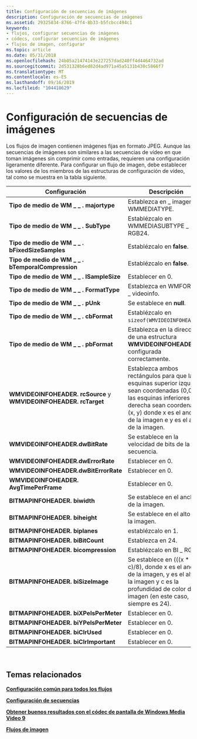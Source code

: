 ```yaml
---
title: Configuración de secuencias de imágenes
description: Configuración de secuencias de imágenes
ms.assetid: 29325834-8766-47f4-8b33-b5fcbcc494c1
keywords:
- flujos, configurar secuencias de imágenes
- códecs, configurar secuencias de imágenes
- flujos de imagen, configurar
ms.topic: article
ms.date: 05/31/2018
ms.openlocfilehash: 24b05a21474143e227257dad240ff4d4464732ad
ms.sourcegitcommit: 2d531328b6ed82d4ad971a45a5131b430c5866f7
ms.translationtype: MT
ms.contentlocale: es-ES
ms.lasthandoff: 09/16/2019
ms.locfileid: "104418629"
---
```

# <a name="configuring-image-streams"></a>Configuración de secuencias de imágenes

Los flujos de imagen contienen imágenes fijas en formato JPEG. Aunque las secuencias de imágenes son similares a las secuencias de vídeo en que toman imágenes sin comprimir como entradas, requieren una configuración ligeramente diferente. Para configurar un flujo de imagen, debe establecer los valores de los miembros de las estructuras de configuración de vídeo, tal como se muestra en la tabla siguiente.



| Configuración                                                           | Descripción                                                                                                                                                                      |
|-------------------------------------------------------------------|----------------------------------------------------------------------------------------------------------------------------------------------------------------------------------|
| **Tipo de medio de WM \_ \_ . majortype**                                     | Establezca en \_ imagen WMMEDIATYPE.                                                                                                                                                       |
| **Tipo de medio de WM \_ \_ . SubType**                                       | Establézcalo en WMMEDIASUBTYPE \_ RGB24.                                                                                                                                                    |
| **Tipo de medio de WM \_ \_ . bFixedSizeSamples**                             | Establézcalo en **false**.                                                                                                                                                                |
| **Tipo de medio de WM \_ \_ . bTemporalCompression**                          | Establézcalo en **false**.                                                                                                                                                                |
| **Tipo de medio de WM \_ \_ . lSampleSize**                                   | Establecer en 0.                                                                                                                                                                        |
| **Tipo de medio de WM \_ \_ . FormatType**                                    | Establezca en WMFORMAT \_ videoinfo.                                                                                                                                                      |
| **Tipo de medio de WM \_ \_ . pUnk**                                          | Se establece en **null**.                                                                                                                                                                 |
| **Tipo de medio de WM \_ \_ . cbFormat**                                      | Establézcalo en `sizeof(WMVIDEOINFOHEADER)`.                                                                                                                                              |
| **Tipo de medio de WM \_ \_ . pbFormat**                                      | Establezca en la dirección de una estructura **WMVIDEOINFOHEADER** configurada correctamente.                                                                                                     |
| **WMVIDEOINFOHEADER. rcSource** y **WMVIDEOINFOHEADER. rcTarget** | Establezca ambos rectángulos para que las esquinas superior izquierda sean coordenadas (0,0) y las esquinas inferiores derecha sean coordenadas (x, y) donde x es el ancho de la imagen e y es el alto de la imagen. |
| **WMVIDEOINFOHEADER.dwBitRate**                                   | Se establece en la velocidad de bits de la secuencia.                                                                                                                                               |
| **WMVIDEOINFOHEADER.dwErrorRate**                                 | Establecer en 0.                                                                                                                                                                        |
| **WMVIDEOINFOHEADER.dwBitErrorRate**                              | Establecer en 0.                                                                                                                                                                        |
| **WMVIDEOINFOHEADER. AvgTimePerFrame**                             | Establecer en 0.                                                                                                                                                                        |
| **BITMAPINFOHEADER. biwidth**                                      | Se establece en el ancho de la imagen.                                                                                                                                                   |
| **BITMAPINFOHEADER. biheight**                                     | Se establece en el alto de la imagen.                                                                                                                                                  |
| **BITMAPINFOHEADER. biplanes**                                     | establézcalo en 1.                                                                                                                                                                        |
| **BITMAPINFOHEADER. biBitCount**                                   | Establezca en 24.                                                                                                                                                                       |
| **BITMAPINFOHEADER. bicompression**                                | Establézcalo en BI \_ RGB.                                                                                                                                                                  |
| **BITMAPINFOHEADER. biSizeImage**                                  | Se establece en (((x \* y \* c)/8), donde x es el ancho de la imagen, y es el alto de la imagen y c es la profundidad de color de la imagen (en este caso, siempre es 24).                     |
| **BITMAPINFOHEADER. biXPelsPerMeter**                              | Establecer en 0.                                                                                                                                                                        |
| **BITMAPINFOHEADER. biYPelsPerMeter**                              | Establecer en 0.                                                                                                                                                                        |
| **BITMAPINFOHEADER. biClrUsed**                                    | Establecer en 0.                                                                                                                                                                        |
| **BITMAPINFOHEADER. biClrImportant**                               | Establecer en 0.                                                                                                                                                                        |



 

## <a name="related-topics"></a>Temas relacionados

<dl> <dt>

[**Configuración común para todos los flujos**](configuration-common-to-all-streams.md)
</dt> <dt>

[**Configuración de secuencias**](configuring-streams.md)
</dt> <dt>

[**Obtener buenos resultados con el códec de pantalla de Windows Media Video 9**](getting-good-results-with-the-windows-media-video-9-screen-codec.md)
</dt> <dt>

[**Flujos de imagen**](image-streams.md)
</dt> </dl>

 

 




